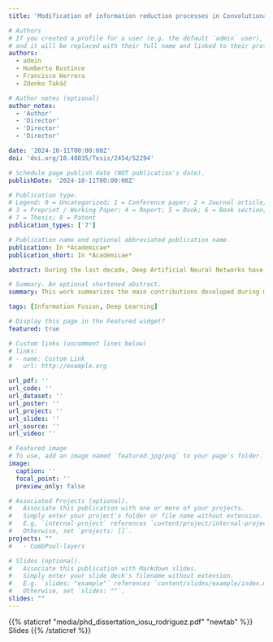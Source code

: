 ```yaml
---
title: 'Modification of information reduction processes in Convolutional Neural Networks'

# Authors
# If you created a profile for a user (e.g. the default `admin` user), write the username (folder name) here
# and it will be replaced with their full name and linked to their profile.
authors:
  - admin
  - Humberto Bustince
  - Francisco Herrera
  - Zdenko Takáč

# Author notes (optional)
author_notes:
  - 'Author'
  - 'Director'
  - 'Director'
  - 'Director'

date: '2024-10-11T00:00:00Z'
doi: 'doi.org/10.48035/Tesis/2454/52294'

# Schedule page publish date (NOT publication's date).
publishDate: '2024-10-11T00:00:00Z'

# Publication type.
# Legend: 0 = Uncategorized; 1 = Conference paper; 2 = Journal article;
# 3 = Preprint / Working Paper; 4 = Report; 5 = Book; 6 = Book section;
# 7 = Thesis; 8 = Patent
publication_types: ['7']

# Publication name and optional abbreviated publication name.
publication: In *Academicae*
publication_short: In *Academicae*

abstract: During the last decade, Deep Artificial Neural Networks have established themselves as the state-of-the-art solution for solving complex tasks such as image processing, time-series forecasting, or natural language processing. One of the most studied families of artificial neural network is that of Convolutional Neural Networks (CNNs), which can exploit the local information of data sources such as images by automatically extracting increasingly more complex features in a hierarchical manner. Although plenty of work has been dedicated to the introduction of more complex (or more efficient) model architectures of CNN; to solving the optimisation problems faced by them and accelerating training convergence; or to trying to interpret their inner workings as well as explaining their generated predictions, an important key aspect of these models is sometimes overlooked: that of feature fusion. Feature fusion appears in plenty of forms in CNNs. Feature downsampling is necessary in order to compress the intermediate representations generated by the model, while preserving the most relevant information, a process which also makes models robust to small shifts in the inputs. Combining different sources of data or different feature representations is also a recurrent problem in neural networks, which is usually taken care of by simply allowing the model to learn additional transformations in a supervised manner, increasing its parameter count. In this dissertation, we study the application of solutions of the Information Fusion field to better tackle these problems. In particular, we explore the use of aggregation functions which replace a set of input values by a suitable single representative. We study the most important properties of these functions in the context of CNN feature reduction, and present novel pooling and Global Pooling proposals inspired by our discoveries. We also test the suitability of our proposals for the detection of COVID-19 patients, presenting an end-to-end pipeline which automatically analyses chest x-ray images.

# Summary. An optional shortened abstract.
summary: This work summarizes the main contributions developed during my PhD dissertation, devoted to the modification of information fusion processes in Convolutional Neural Networks. 

tags: [Information Fusion, Deep Learning]

# Display this page in the Featured widget?
featured: true

# Custom links (uncomment lines below)
# links:
# - name: Custom Link
#   url: http://example.org

url_pdf: ''
url_code: ''
url_dataset: ''
url_poster: ''
url_project: ''
url_slides: ''
url_source: ''
url_video: ''

# Featured image
# To use, add an image named `featured.jpg/png` to your page's folder.
image:
  caption: ''
  focal_point: ''
  preview_only: false

# Associated Projects (optional).
#   Associate this publication with one or more of your projects.
#   Simply enter your project's folder or file name without extension.
#   E.g. `internal-project` references `content/project/internal-project/index.md`.
#   Otherwise, set `projects: []`.
projects: ""
#   - CombPool-layers

# Slides (optional).
#   Associate this publication with Markdown slides.
#   Simply enter your slide deck's filename without extension.
#   E.g. `slides: "example"` references `content/slides/example/index.md`.
#   Otherwise, set `slides: ""`.
slides: ""
---
```


{{% staticref "media/phd_dissertation_iosu_rodriguez.pdf" "newtab" %}}
Slides
{{% /staticref %}}
